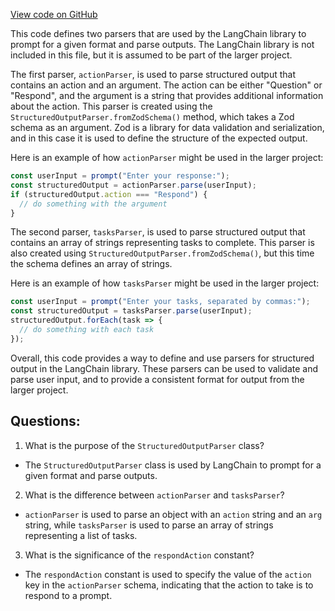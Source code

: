 [View code on GitHub](/src/utils/parsers.ts)

This code defines two parsers that are used by the LangChain library to prompt for a given format and parse outputs. The LangChain library is not included in this file, but it is assumed to be part of the larger project. 

The first parser, `actionParser`, is used to parse structured output that contains an action and an argument. The action can be either "Question" or "Respond", and the argument is a string that provides additional information about the action. This parser is created using the `StructuredOutputParser.fromZodSchema()` method, which takes a Zod schema as an argument. Zod is a library for data validation and serialization, and in this case it is used to define the structure of the expected output. 

Here is an example of how `actionParser` might be used in the larger project:

```javascript
const userInput = prompt("Enter your response:");
const structuredOutput = actionParser.parse(userInput);
if (structuredOutput.action === "Respond") {
  // do something with the argument
}
```

The second parser, `tasksParser`, is used to parse structured output that contains an array of strings representing tasks to complete. This parser is also created using `StructuredOutputParser.fromZodSchema()`, but this time the schema defines an array of strings. 

Here is an example of how `tasksParser` might be used in the larger project:

```javascript
const userInput = prompt("Enter your tasks, separated by commas:");
const structuredOutput = tasksParser.parse(userInput);
structuredOutput.forEach(task => {
  // do something with each task
});
```

Overall, this code provides a way to define and use parsers for structured output in the LangChain library. These parsers can be used to validate and parse user input, and to provide a consistent format for output from the larger project.
## Questions: 
 1. What is the purpose of the `StructuredOutputParser` class?
- The `StructuredOutputParser` class is used by LangChain to prompt for a given format and parse outputs.

2. What is the difference between `actionParser` and `tasksParser`?
- `actionParser` is used to parse an object with an `action` string and an `arg` string, while `tasksParser` is used to parse an array of strings representing a list of tasks.

3. What is the significance of the `respondAction` constant?
- The `respondAction` constant is used to specify the value of the `action` key in the `actionParser` schema, indicating that the action to take is to respond to a prompt.